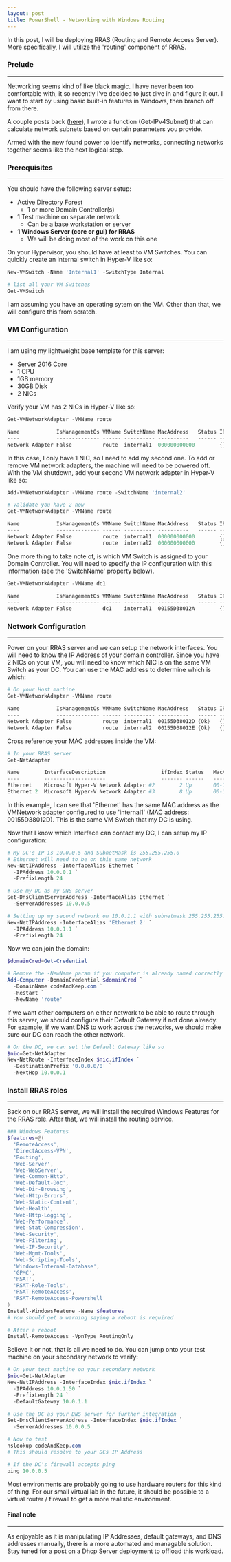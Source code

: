 ```yaml
---
layout: post
title: PowerShell - Networking with Windows Routing
---
```


<p>
  In this post, I will be deploying RRAS (Routing and Remote Access Server). 
  More specifically, I will utilize the 'routing' component of RRAS. 
</p>

### Prelude
----

<p>
  Networking seems kind of like black magic. 
  I have never been too comfortable with, 
  it so recently I've decided to just dive in and figure it out. 
  I want to start by using basic built-in features in Windows, 
  then branch off from there.
</p>

A couple posts back
([here](http://codeandkeep.com/PowerShell-Get-Subnet-NetworkID/)), I wrote 
a function (Get-IPv4Subnet) that can calculate network subnets based 
on certain parameters you provide. 

<p>
  Armed with the new found power to identify networks, 
  connecting networks together seems like the next logical step.
</p>

### Prerequisites
----

You should have the following server setup:
  - Active Directory Forest
    - 1 or more Domain Controller(s)
  - 1 Test machine on separate network
    - Can be a base workstation or server
  - **1 Windows Server (core or gui) for RRAS**
    - We will be doing most of the work on this one

On your Hypervisor, you should have at least to VM Switches. 
You can quickly create an internal switch in Hyper-V like so:

```powershell
New-VMSwitch -Name 'Internal1' -SwitchType Internal

# list all your VM Switches
Get-VMSwitch
```

<p>
  I am assuming you have an operating sytem on the VM. 
  Other than that, we will configure this from scratch.
</p>

### VM Configuration
---

I am using my lightweight base template for this server:
  - Server 2016 Core
  - 1 CPU
  - 1GB memory
  - 30GB Disk
  - 2 NICs

<p>
  Verify your VM has 2 NICs in Hyper-V like so:
</p>

```powershell
Get-VMNetworkAdapter -VMName route

Name            IsManagementOs VMName SwitchName MacAddress   Status IPAddresses
----            -------------- ------ ---------- ----------   ------ -----------
Network Adapter False          route  internal1  000000000000        {}
```

<p>
  In this case, I only have 1 NIC, so I need to add my second one. 
  To add or remove VM network adapters, 
  the machine will need to be powered off. 
  With the VM shutdown, add your second VM network adapter in Hyper-V like so:
</p>

```powershell
Add-VMNetworkAdapter -VMName route -SwitchName 'internal2'

# Validate you have 2 now
Get-VMNetworkAdapter -VMName route

Name            IsManagementOs VMName SwitchName MacAddress   Status IPAddresses
----            -------------- ------ ---------- ----------   ------ -----------
Network Adapter False          route  internal1  000000000000        {}
Network Adapter False          route  internal2  000000000000        {}
```

<p>
  One more thing to take note of, 
  is which VM Switch is assigned to your Domain Controller. 
  You will need to specify the IP configuration with this information 
  (see the 'SwitchName' property below).
</p>

```powershell
Get-VMNetworkAdapter -VMName dc1

Name            IsManagementOs VMName SwitchName MacAddress   Status IPAddresses
----            -------------- ------ ---------- ----------   ------ -----------
Network Adapter False          dc1    internal1  00155D38012A        {}
```


### Network Configuration
----

<p>
  Power on your RRAS server and we can setup the network interfaces. 
  You will need to know the IP Address of your domain controller. 
  Since you have 2 NICs on your VM, 
  you will need to know which NIC is on the same VM Switch as your DC. 
  You can use the MAC address to determine which is which:
</p>

```powershell
# On your Host machine
Get-VMNetworkAdapter -VMName route

Name            IsManagementOs VMName SwitchName MacAddress   Status IPAddresses
----            -------------- ------ ---------- ----------   ------ -----------
Network Adapter False          route  internal1  00155D38012D {Ok}   {}
Network Adapter False          route  internal2  00155D38012E {Ok}   {}
```

<p>
  Cross reference your MAC addresses inside the VM:
</p>

```powershell
# In your RRAS server
Get-NetAdapter

Name        InterfaceDescription                  ifIndex Status   MacAddress
----        --------------------                  ------- ------   ----------
Ethernet    Microsoft Hyper-V Network Adapter #2        2 Up       00-15-5D-38-01-2D
Ethernet 2  Microsoft Hyper-V Network Adapter #3        8 Up       00-15-5D-38-01-2E
```

<p>
  In this example, 
  I can see that 'Ethernet' has the same MAC address as the VMNetwork adapter 
  configured to use 'internal1' (MAC address: 00155D38012D). 
  This is the same VM Switch that my DC is using. 
</p>

<p>
  Now that I know which Interface can contact my DC, 
  I can setup my IP configuration: 
</p>

```powershell
# My DC's IP is 10.0.0.5 and SubnetMask is 255.255.255.0
# Ethernet will need to be on this same network
New-NetIPAddress -InterfaceAlias Ethernet `
  -IPAddress 10.0.0.1 `
  -PrefixLength 24

# Use my DC as my DNS server
Set-DnsClientServerAddress -InterfaceAlias Ethernet `
  -ServerAddresses 10.0.0.5

# Setting up my second network on 10.0.1.1 with subnetmask 255.255.255.0
New-NetIPAddress -InterfaceAlias 'Ethernet 2' `
  -IPAddress 10.0.1.1 `
  -PrefixLength 24
```

<p>
  Now we can join the domain:
</p>

```powershell
$domainCred=Get-Credential

# Remove the -NewName param if you computer is already named correctly
Add-Computer -DomainCredential $domainCred `
  -DomainName codeAndKeep.com `
  -Restart `
  -NewName 'route'
```

<p>
  If we want other computers on either network 
  to be able to route through this server, 
  we should configure their Default Gateway if not done already. 
  For example, if we want DNS to work across the networks, 
  we should make sure our DC can reach the other network.
</p>

```powershell
# On the DC, we can set the Default Gateway like so
$nic=Get-NetAdapter
New-NetRoute -InterfaceIndex $nic.ifIndex `
  -DestinationPrefix '0.0.0.0/0' `
  -NextHop 10.0.0.1
```

### Install RRAS roles
----

<p>
  Back on our RRAS server, 
  we will install the required Windows Features for the RRAS role. 
  After that, we will install the routing service. 
</p>

```powershell
### Windows Features
$features=@(
  'RemoteAccess',
  'DirectAccess-VPN',
  'Routing',
  'Web-Server',
  'Web-WebServer',
  'Web-Common-Http',
  'Web-Default-Doc',
  'Web-Dir-Browsing',
  'Web-Http-Errors',
  'Web-Static-Content',
  'Web-Health',
  'Web-Http-Logging',
  'Web-Performance',
  'Web-Stat-Compression',
  'Web-Security',
  'Web-Filtering',
  'Web-IP-Security',
  'Web-Mgmt-Tools',
  'Web-Scripting-Tools',
  'Windows-Internal-Database',
  'GPMC',
  'RSAT',
  'RSAT-Role-Tools',
  'RSAT-RemoteAccess',
  'RSAT-RemoteAccess-Powershell'
)
Install-WindowsFeature -Name $features
# You should get a warning saying a reboot is required
```

```powershell
# After a reboot
Install-RemoteAccess -VpnType RoutingOnly
```

<p>
  Believe it or not, that is all we need to do. 
  You can jump onto your test machine on your secondary network to verify:
</p>

```powershell
# On your test machine on your secondary network
$nic=Get-NetAdapter
New-NetIPAddress -InterfaceIndex $nic.ifIndex `
  -IPAddress 10.0.1.50 `
  -PrefixLength 24 `
  -DefaultGateway 10.0.1.1

# Use the DC as your DNS server for further integration
Set-DnsClientServerAddress -InterfaceIndex $nic.ifIndex `
  -ServerAddresses 10.0.0.5

# Now to test
nslookup codeAndKeep.com
# This should resolve to your DCs IP Address

# If the DC's firewall accepts ping
ping 10.0.0.5
```

<p>
  Most environments are probably going to use 
  hardware routers for this kind of thing. 
  For our small virtual lab in the future, it should be possible to a virtual 
  router / firewall to get a more realistic environment.
</p>

#### Final note
----

<p>
  As enjoyable as it is manipulating IP Addresses, default gateways, 
  and DNS addresses manually, 
  there is a more automated and managable solution. 
  Stay tuned for a post on a Dhcp Server deployment to offload this workload.
</p>
